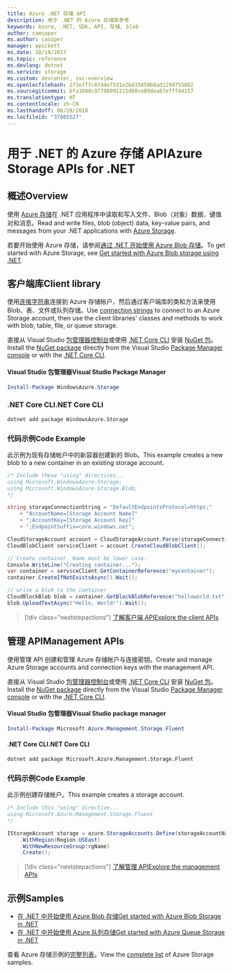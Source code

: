```yaml
---
title: Azure .NET 存储 API
description: 用于 .NET 的 Azure 存储库参考
keywords: Azure, .NET, SDK, API, 存储, blob
author: camsoper
ms.author: casoper
manager: wpickett
ms.date: 10/19/2017
ms.topic: reference
ms.devlang: dotnet
ms.service: storage
ms.custom: devcenter, svc-overview
ms.openlocfilehash: 273e7ffc8794ef531e2bd35858b8ad1299755882
ms.sourcegitcommit: bfa1898c97798991215d08ce89dea87efff44157
ms.translationtype: HT
ms.contentlocale: zh-CN
ms.lasthandoff: 06/28/2018
ms.locfileid: "37065527"
---
```

# <a name="azure-storage-apis-for-net"></a><span data-ttu-id="ea7c8-104">用于 .NET 的 Azure 存储 API</span><span class="sxs-lookup"><span data-stu-id="ea7c8-104">Azure Storage APIs for .NET</span></span>

## <a name="overview"></a><span data-ttu-id="ea7c8-105">概述</span><span class="sxs-lookup"><span data-stu-id="ea7c8-105">Overview</span></span>

<span data-ttu-id="ea7c8-106">使用 [Azure 存储](https://review.docs.microsoft.com/azure/storage/storage-introduction)在 .NET 应用程序中读取和写入文件、Blob（对象）数据、键值对和消息。</span><span class="sxs-lookup"><span data-stu-id="ea7c8-106">Read and write files, blob (object) data, key-value pairs, and messages from your .NET applications with [Azure Storage](https://review.docs.microsoft.com/azure/storage/storage-introduction).</span></span>

<span data-ttu-id="ea7c8-107">若要开始使用 Azure 存储，请参阅[通过 .NET 开始使用 Azure Blob 存储](/azure/storage/storage-dotnet-how-to-use-blobs)。</span><span class="sxs-lookup"><span data-stu-id="ea7c8-107">To get started with Azure Storage, see [Get started with Azure Blob storage using .NET](/azure/storage/storage-dotnet-how-to-use-blobs).</span></span>

## <a name="client-library"></a><span data-ttu-id="ea7c8-108">客户端库</span><span class="sxs-lookup"><span data-stu-id="ea7c8-108">Client library</span></span>

<span data-ttu-id="ea7c8-109">使用[连接字符串](/azure/storage/storage-create-storage-account#manage-your-storage-account)连接到 Azure 存储帐户，然后通过客户端库的类和方法来使用 Blob、表、文件或队列存储。</span><span class="sxs-lookup"><span data-stu-id="ea7c8-109">Use [connection strings](/azure/storage/storage-create-storage-account#manage-your-storage-account) to connect to an Azure Storage account, then use the client libraries' classes and methods to work with blob, table, file, or queue storage.</span></span>

<span data-ttu-id="ea7c8-110">直接从 Visual Studio [包管理器控制台][PackageManager]或使用 [.NET Core CLI][DotNetCLI] 安装 [NuGet 包](https://www.nuget.org/packages/WindowsAzure.Storage)。</span><span class="sxs-lookup"><span data-stu-id="ea7c8-110">Install the [NuGet package](https://www.nuget.org/packages/WindowsAzure.Storage) directly from the Visual Studio [Package Manager console][PackageManager] or with the [.NET Core CLI][DotNetCLI].</span></span>

#### <a name="visual-studio-package-manager"></a><span data-ttu-id="ea7c8-111">Visual Studio 包管理器</span><span class="sxs-lookup"><span data-stu-id="ea7c8-111">Visual Studio Package Manager</span></span>

```powershell
Install-Package WindowsAzure.Storage
```

### <a name="net-core-cli"></a><span data-ttu-id="ea7c8-112">.NET Core CLI</span><span class="sxs-lookup"><span data-stu-id="ea7c8-112">.NET Core CLI</span></span>

```bash
dotnet add package WindowsAzure.Storage
```

### <a name="code-example"></a><span data-ttu-id="ea7c8-113">代码示例</span><span class="sxs-lookup"><span data-stu-id="ea7c8-113">Code Example</span></span>

<span data-ttu-id="ea7c8-114">此示例为现有存储帐户中的新容器创建新的 Blob。</span><span class="sxs-lookup"><span data-stu-id="ea7c8-114">This example creates a new blob to a new container in an existing storage account.</span></span>

```csharp
/* Include these "using" directives...
using Microsoft.WindowsAzure.Storage;
using Microsoft.WindowsAzure.Storage.Blob;
*/

string storageConnectionString = "DefaultEndpointsProtocol=https;"
    + "AccountName=[Storage Account Name]"
    + ";AccountKey=[Storage Account Key]"
    + ";EndpointSuffix=core.windows.net";

CloudStorageAccount account = CloudStorageAccount.Parse(storageConnectionString);
CloudBlobClient serviceClient = account.CreateCloudBlobClient();

// Create container. Name must be lower case.
Console.WriteLine("Creating container...");
var container = serviceClient.GetContainerReference("mycontainer");
container.CreateIfNotExistsAsync().Wait();

// write a blob to the container
CloudBlockBlob blob = container.GetBlockBlobReference("helloworld.txt");
blob.UploadTextAsync("Hello, World!").Wait();
```

> [!div class="nextstepactions"]
> [<span data-ttu-id="ea7c8-115">了解客户端 API</span><span class="sxs-lookup"><span data-stu-id="ea7c8-115">Explore the client APIs</span></span>](/dotnet/api/overview/azure/storage/client)

## <a name="management-apis"></a><span data-ttu-id="ea7c8-116">管理 API</span><span class="sxs-lookup"><span data-stu-id="ea7c8-116">Management APIs</span></span>

<span data-ttu-id="ea7c8-117">使用管理 API 创建和管理 Azure 存储帐户与连接密钥。</span><span class="sxs-lookup"><span data-stu-id="ea7c8-117">Create and manage Azure Storage accounts and connection keys with the management API.</span></span>

<span data-ttu-id="ea7c8-118">直接从 Visual Studio [包管理器控制台][PackageManager]或使用 [.NET Core CLI][DotNetCLI] 安装 [NuGet 包](https://www.nuget.org/packages/Microsoft.Azure.Management.Storage.Fluent)。</span><span class="sxs-lookup"><span data-stu-id="ea7c8-118">Install the [NuGet package](https://www.nuget.org/packages/Microsoft.Azure.Management.Storage.Fluent) directly from the Visual Studio [Package Manager console][PackageManager] or with the [.NET Core CLI][DotNetCLI].</span></span>

#### <a name="visual-studio-package-manager"></a><span data-ttu-id="ea7c8-119">Visual Studio 包管理器</span><span class="sxs-lookup"><span data-stu-id="ea7c8-119">Visual Studio package manager</span></span>

```powershell
Install-Package Microsoft.Azure.Management.Storage.Fluent
```

#### <a name="net-core-cli"></a><span data-ttu-id="ea7c8-120">.NET Core CLI</span><span class="sxs-lookup"><span data-stu-id="ea7c8-120">.NET Core CLI</span></span>

````bash
dotnet add package Microsoft.Azure.Management.Storage.Fluent
````

### <a name="code-example"></a><span data-ttu-id="ea7c8-121">代码示例</span><span class="sxs-lookup"><span data-stu-id="ea7c8-121">Code Example</span></span>

<span data-ttu-id="ea7c8-122">此示例创建存储帐户。</span><span class="sxs-lookup"><span data-stu-id="ea7c8-122">This example creates a storage account.</span></span>

```csharp
/* Include this "using" directive...
using Microsoft.Azure.Management.Storage.Fluent
*/

IStorageAccount storage = azure.StorageAccounts.Define(storageAccountName)
    .WithRegion(Region.USEast)
    .WithNewResourceGroup(rgName)
    .Create();
```

> [!div class="nextstepactions"]
> [<span data-ttu-id="ea7c8-123">了解管理 API</span><span class="sxs-lookup"><span data-stu-id="ea7c8-123">Explore the management APIs</span></span>](/dotnet/api/overview/azure/storage/management)

## <a name="samples"></a><span data-ttu-id="ea7c8-124">示例</span><span class="sxs-lookup"><span data-stu-id="ea7c8-124">Samples</span></span>

* [<span data-ttu-id="ea7c8-125">在 .NET 中开始使用 Azure Blob 存储</span><span class="sxs-lookup"><span data-stu-id="ea7c8-125">Get started with Azure Blob Storage in .NET</span></span>](https://azure.microsoft.com/resources/samples/storage-blob-dotnet-getting-started/) 
* [<span data-ttu-id="ea7c8-126">在 .NET 中开始使用 Azure 队列存储</span><span class="sxs-lookup"><span data-stu-id="ea7c8-126">Get started with Azure Queue Storage in .NET</span></span>](https://azure.microsoft.com/resources/samples/storage-queue-dotnet-getting-started/)

<span data-ttu-id="ea7c8-127">查看 Azure 存储示例的[完整列表](https://azure.microsoft.com/resources/samples/?platform=dotnet&term=storage)。</span><span class="sxs-lookup"><span data-stu-id="ea7c8-127">View the [complete list](https://azure.microsoft.com/resources/samples/?platform=dotnet&term=storage) of Azure Storage samples.</span></span>

[PackageManager]: https://docs.microsoft.com/nuget/tools/package-manager-console
[DotNetCLI]: https://docs.microsoft.com/dotnet/core/tools/dotnet-add-package